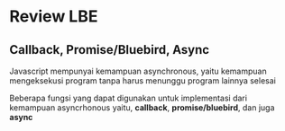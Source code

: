 # Review LBE

## Callback, Promise/Bluebird, Async

Javascript mempunyai kemampuan asynchronous, yaitu kemampuan mengeksekusi program tanpa harus menunggu program lainnya selesai

Beberapa fungsi yang dapat digunakan untuk implementasi dari kemampuan asyncrhonous yaitu, **callback**, **promise/bluebird**, dan juga **async**
